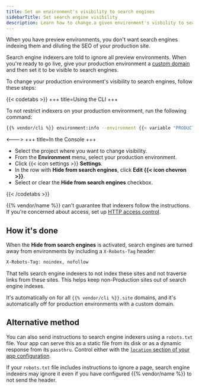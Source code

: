 ```yaml
---
title: Set an environment's visibility to search engines
sidebarTitle: Set search engine visibility
description: Learn how to change.a given environment's visbility to search engines.
---
```


When you have preview environments,
you don't want search engines indexing them and diluting the SEO of your production site.

Search engine indexers are told to ignore all preview environments.
When you're ready to go live, give your production environment a [custom domain](../domains/steps/_index.md)
and then set it to be visible to search engines.

To change your production environment's visibility to search engines, follow these steps:

{{< codetabs >}}
+++
title=Using the CLI
+++

To not restrict indexers on your production environment, run the following command:

```bash
{{% vendor/cli %}} environment:info --environment {{< variable "PRODUCTION_ENVIRONMENT_NAME" >}} restrict_robots false
```

<--->
+++
title=In the Console
+++

- Select the project where you want to change visibility.
- From the **Environment** menu, select your production environment.
- Click {{< icon settings >}} **Settings**.
- In the row with **Hide from search engines**, click **Edit {{< icon chevron >}}**.
- Select or clear the **Hide from search engines** checkbox.

{{< /codetabs >}}

{{% vendor/name %}} can't guarantee that indexers follow the instructions.
If you're concerned about access, set up [HTTP access control](./http-access-control.md).

## How it's done

When the **Hide from search engines** is activated,
search engines are turned away from environments by including a `X-Robots-Tag` header:

```txt
X-Robots-Tag: noindex, nofollow
```

That tells search engine indexers to not index these sites and not traverse links from these sites.
This helps keep non-Production sites out of search engine indexes.

It's automatically on for all `{{% vendor/cli %}}.site` domains, and it's automatically off for production environments with a custom domain.

## Alternative method

You can also send instructions to search engine indexers using a `robots.txt` file.
Your app can serve this as a static file from its disk or as a dynamic response from its `passthru`.
Control either with the [`location` section of your app configuration](/create-apps/app-reference/single-runtime-image.md#locations).

If your `robots.txt` file includes instructions to ignore a page,
search engine indexers may ignore it even if you have configured {{% vendor/name %}} to not send the header.
